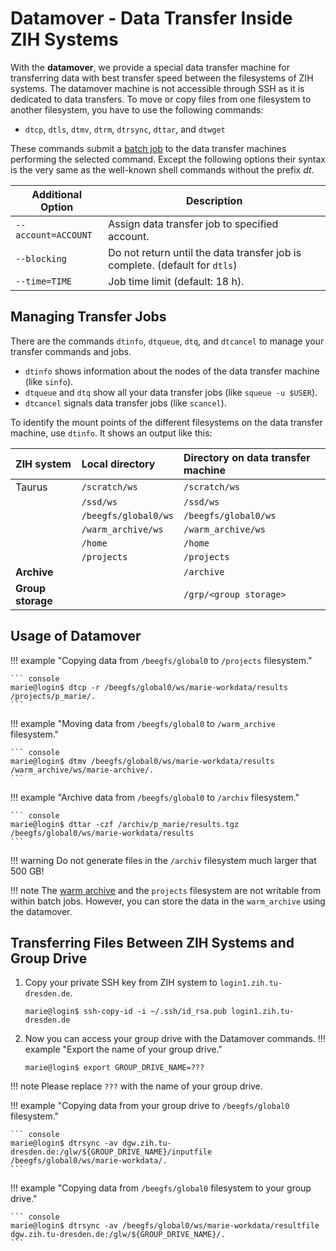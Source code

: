 # Datamover - Data Transfer Inside ZIH Systems

With the **datamover**, we provide a special data transfer machine for transferring data with best
transfer speed between the filesystems of ZIH systems. The datamover machine is not accessible
through SSH as it is dedicated to data transfers. To move or copy files from one filesystem to
another filesystem, you have to use the following commands:

- `dtcp`, `dtls`, `dtmv`, `dtrm`, `dtrsync`, `dttar`, and `dtwget`

These commands submit a [batch job](../jobs_and_resources/slurm.md) to the data transfer machines
performing the selected command. Except the following options their syntax is the very same as the
well-known shell commands without the prefix *dt*.

| Additional Option   | Description                                                                   |
|---------------------|-------------------------------------------------------------------------------|
| `--account=ACCOUNT` | Assign data transfer job to specified account.                                |
| `--blocking       ` | Do not return until the data transfer job is complete. (default for `dtls`)   |
| `--time=TIME      ` | Job time limit (default: 18 h).                                               |

## Managing Transfer Jobs

There are the commands `dtinfo`, `dtqueue`, `dtq`, and `dtcancel` to manage your transfer commands
and jobs.

* `dtinfo` shows information about the nodes of the data transfer machine (like `sinfo`).
* `dtqueue` and `dtq` show all your data transfer jobs (like `squeue -u $USER`).
* `dtcancel` signals data transfer jobs (like `scancel`).

To identify the mount points of the different filesystems on the data transfer machine, use
`dtinfo`. It shows an output like this:

| ZIH system         | Local directory      | Directory on data transfer machine |
|:-------------------|:---------------------|:-----------------------------------|
| Taurus             | `/scratch/ws`        | `/scratch/ws`                      |
|                    | `/ssd/ws`            | `/ssd/ws`                          |
|                    | `/beegfs/global0/ws` | `/beegfs/global0/ws`               |
|                    | `/warm_archive/ws`   | `/warm_archive/ws`                 |
|                    | `/home`              | `/home`                            |
|                    | `/projects`          | `/projects`                        |
| **Archive**        |                      | `/archive`                         |
| **Group storage**  |                      | `/grp/<group storage>`             |

## Usage of Datamover

!!! example "Copying data from `/beegfs/global0` to `/projects` filesystem."

    ``` console
    marie@login$ dtcp -r /beegfs/global0/ws/marie-workdata/results /projects/p_marie/.
    ```

!!! example "Moving data from `/beegfs/global0` to `/warm_archive` filesystem."

    ``` console
    marie@login$ dtmv /beegfs/global0/ws/marie-workdata/results /warm_archive/ws/marie-archive/.
    ```

!!! example "Archive data from `/beegfs/global0` to `/archiv` filesystem."

    ``` console
    marie@login$ dttar -czf /archiv/p_marie/results.tgz /beegfs/global0/ws/marie-workdata/results
    ```

!!! warning
    Do not generate files in the `/archiv` filesystem much larger that 500 GB!

!!! note
    The [warm archive](../data_lifecycle/warm_archive.md) and the `projects` filesystem are not
    writable from within batch jobs.
    However, you can store the data in the `warm_archive` using the datamover.

## Transferring Files Between ZIH Systems and Group Drive

1. Copy your private SSH key from ZIH system to `login1.zih.tu-dresden.de`.

   ``` console
   marie@login$ ssh-copy-id -i ~/.ssh/id_rsa.pub login1.zih.tu-dresden.de
   ```

1. Now you can access your group drive with the Datamover commands.
!!! example "Export the name of your group drive."

   ``` console
   marie@login$ export GROUP_DRIVE_NAME=???
   ```

!!! note
    Please replace `???` with the name of your group drive.

!!! example "Copying data from your group drive to `/beegfs/global0` filesystem."

    ``` console
    marie@login$ dtrsync -av dgw.zih.tu-dresden.de:/glw/${GROUP_DRIVE_NAME}/inputfile /beegfs/global0/ws/marie-workdata/.
    ```

!!! example "Copying data from `/beegfs/global0` filesystem to your group drive."

    ``` console
    marie@login$ dtrsync -av /beegfs/global0/ws/marie-workdata/resultfile dgw.zih.tu-dresden.de:/glw/${GROUP_DRIVE_NAME}/.
    ```
